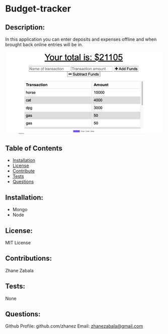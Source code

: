  # Budget-tracker


## Description:
In this application you can enter deposits and expenses offline and when brought back online entries will be in.


![screenshot](./screen.png)

## Table of Contents 
   
* [Installation](#installation)
* [License](#license)
* [Contribute](#contribute)
* [Tests](#tests)
* [Questions](#questions)


## Installation:

* Mongo
* Node


## License:

MIT License


## Contributions:
Zhane Zabala

## Tests:
None

## Questions:
   Github Profile: github.com/zhanez
   Email: zhanezabala@gmail.com
   
  
